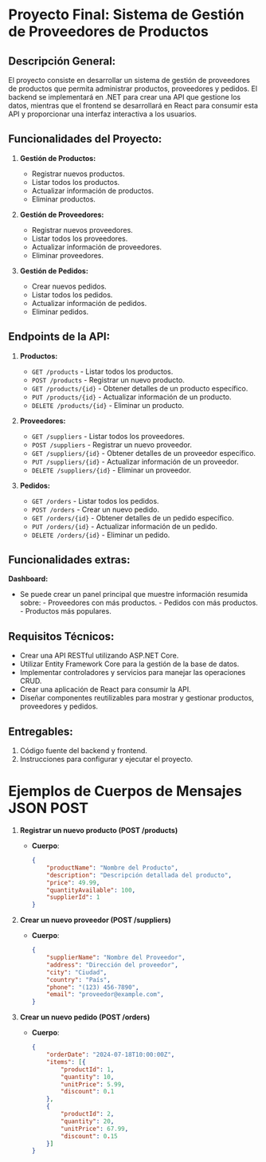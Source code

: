 # Proyecto Final: Sistema de Gestión de Proveedores de Productos

## Descripción General:
El proyecto consiste en desarrollar un sistema de gestión de proveedores de productos que permita administrar productos, proveedores y pedidos. El backend se implementará en .NET para crear una API que gestione los datos, mientras que el frontend se desarrollará en React para consumir esta API y proporcionar una interfaz interactiva a los usuarios.

## Funcionalidades del Proyecto:
1. **Gestión de Productos:**
   - Registrar nuevos productos.
   - Listar todos los productos.
   - Actualizar información de productos.
   - Eliminar productos.

2. **Gestión de Proveedores:**
   - Registrar nuevos proveedores.
   - Listar todos los proveedores.
   - Actualizar información de proveedores.
   - Eliminar proveedores.

3. **Gestión de Pedidos:**
   - Crear nuevos pedidos.
   - Listar todos los pedidos.
   - Actualizar información de pedidos.
   - Eliminar pedidos.

## Endpoints de la API:
1. **Productos:**
   - `GET /products` - Listar todos los productos.
   - `POST /products` - Registrar un nuevo producto.
   - `GET /products/{id}` - Obtener detalles de un producto específico.
   - `PUT /products/{id}` - Actualizar información de un producto.
   - `DELETE /products/{id}` - Eliminar un producto.

2. **Proveedores:**
   - `GET /suppliers` - Listar todos los proveedores.
   - `POST /suppliers` - Registrar un nuevo proveedor.
   - `GET /suppliers/{id}` - Obtener detalles de un proveedor específico.
   - `PUT /suppliers/{id}` - Actualizar información de un proveedor.
   - `DELETE /suppliers/{id}` - Eliminar un proveedor.

3. **Pedidos:**
   - `GET /orders` - Listar todos los pedidos.
   - `POST /orders` - Crear un nuevo pedido.
   - `GET /orders/{id}` - Obtener detalles de un pedido específico.
   - `PUT /orders/{id}` - Actualizar información de un pedido.
   - `DELETE /orders/{id}` - Eliminar un pedido.

## Funcionalidades extras:

   **Dashboard:**
   -   Se puede crear un panel principal que muestre información resumida sobre:
      - Proveedores con más productos.
      - Pedidos con más productos.
      - Productos más populares.

## Requisitos Técnicos:
   - Crear una API RESTful utilizando ASP.NET Core.
   - Utilizar Entity Framework Core para la gestión de la base de datos.
   - Implementar controladores y servicios para manejar las operaciones CRUD.
   - Crear una aplicación de React para consumir la API.
   - Diseñar componentes reutilizables para mostrar y gestionar productos, proveedores y pedidos.

## Entregables:
1. Código fuente del backend y frontend.
2. Instrucciones para configurar y ejecutar el proyecto.


# Ejemplos de Cuerpos de Mensajes JSON POST

1. **Registrar un nuevo producto (POST /products)**
    - **Cuerpo**: 
        ```json
        {
            "productName": "Nombre del Producto",
            "description": "Descripción detallada del producto",
            "price": 49.99,
            "quantityAvailable": 100,
            "supplierId": 1
        }
        ```

2. **Crear un nuevo proveedor (POST /suppliers)**
    - **Cuerpo**: 
        ```json
        {
            "supplierName": "Nombre del Proveedor",
            "address": "Dirección del proveedor",
            "city": "Ciudad",
            "country": "País",
            "phone": "(123) 456-7890",
            "email": "proveedor@example.com",
        }
        ```

3. **Crear un nuevo pedido (POST /orders)**
    - **Cuerpo**: 
        ```json
        {
            "orderDate": "2024-07-18T10:00:00Z",
            "items": [{
                "productId": 1,
                "quantity": 10,
                "unitPrice": 5.99,
                "discount": 0.1
            },
            {
                "productId": 2,
                "quantity": 20,
                "unitPrice": 67.99,
                "discount": 0.15
            }]
        }
        ```